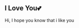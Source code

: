 <html lang="en">
  <head>
    <meta charset="UTF-8" />
    <meta name="viewport" content="width=device-width, initial-scale=1.0" />
    <link rel="stylesheet" href="light reveal txt.css" />
    <title>light reveal text</title>
  </head>
  <body>
      <div>
        <div class="starsec"></div>
        <div class="starthird"></div>
        <div class="starfourth"></div>
        <div class="starfifth"></div>
      </div>
      <div class="lamp__wrap">
        <div class="lamp">
          <div class="cable"></div>
          <div class="cover"></div>
          <div class="in-cover">
            <div class="bulb"></div>
          </div>
          <div class="light"></div>
        </div>
      </div>
      <section class="error">
        <div class="error__content">
          <div class="error__message message">
            <h1 class="message__title">I Love You💕</h1>
            <p class="message__text">Hi, I hope you know that i like you</p>
          </div>
        </div>
      </section>
    </a>
  </body>
</html>
